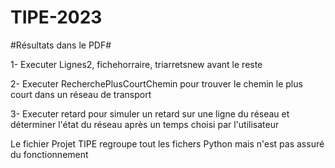 # TIPE-2023

#Résultats dans le PDF#

1- Executer Lignes2, fichehorraire, triarretsnew avant le reste

2- Executer RecherchePlusCourtChemin pour trouver le chemin le plus court dans un réseau de transport

3- Executer retard pour simuler un retard sur une ligne du réseau et déterminer l'état du réseau après un temps choisi par l'utilisateur

Le fichier Projet TIPE regroupe tout les fichers Python mais n'est pas assuré du fonctionnement
